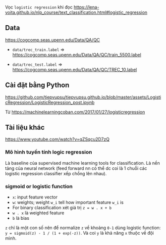 Vọc `logistic regression` khi đọc https://lena-voita.github.io/nlp_course/text_classification.html#logistic_regression

## Data
https://cogcomp.seas.upenn.edu/Data/QA/QC

* `data/trec_train.label` => https://cogcomp.seas.upenn.edu/Data/QA/QC/train_5500.label

* `data/trec_test.label` => https://cogcomp.seas.upenn.edu/Data/QA/QC/TREC_10.label


## Cài đặt bằng Python

https://github.com/tiepvupsu/tiepvupsu.github.io/blob/master/assets/LogisticRegression/LogisticRegression_post.ipynb

Từ https://machinelearningcoban.com/2017/01/27/logisticregression


## Tài liệu khác

https://www.youtube.com/watch?v=qZSqcu2D7zQ

### Mô hình tuyến tính logic regression

Là baseline của supervised machine learning tools for classification.
Là nền tảng của neural network (feed forward nn có thể dc coi là 1 chuỗi các logistic regression classifier xếp chồng lên nhau).


### sigmoid or logistic function

- `x`: input feature vector
- `w`: weights; weight `w_i` tell how important feature `w_i` is
- For binary classification xét giá trị `z = w . x + b`
- `w . x` là weighted feature
- `b` là bias

`z` chỉ là một con số nên để normalize `z` về khoảng `0-1` dùng logistic function:
`y = sigmoid(z) - 1 / (1 + exp(-z))`. Và coi `y` là khả năng `x` thuộc về đội mình.
